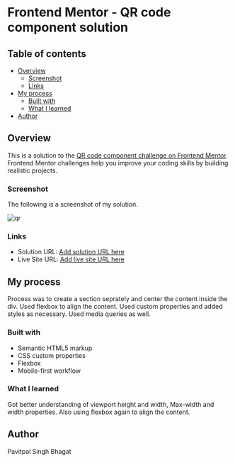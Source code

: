 # Frontend Mentor - QR code component solution


## Table of contents

- [Overview](#overview)
  - [Screenshot](#screenshot)
  - [Links](#links)
- [My process](#my-process)
  - [Built with](#built-with)
  - [What I learned](#what-i-learned)
- [Author](#author)

## Overview

This is a solution to the [QR code component challenge on Frontend Mentor](https://www.frontendmentor.io/challenges/qr-code-component-iux_sIO_H). Frontend Mentor challenges help you improve your coding skills by building realistic projects. 

### Screenshot

The following is a screenshot of my solution.

![qr](https://user-images.githubusercontent.com/92730827/152127310-10797a9d-1895-4ed2-8e05-cb1639025fef.png)

### Links

- Solution URL: [Add solution URL here](https://your-solution-url.com)
- Live Site URL: [Add live site URL here](https://your-live-site-url.com)

## My process

Process was to create a section seprately and center the content inside the div.
Used flexbox to align the content. 
Used custom properties and added styles as necessary.
Used media queries as well.

### Built with

- Semantic HTML5 markup
- CSS custom properties
- Flexbox
- Mobile-first workflow


### What I learned

Got better understanding of viewport height and width, Max-width and width properties. Also using flexbox again to align the content.


## Author

Pavitpal Singh Bhagat
